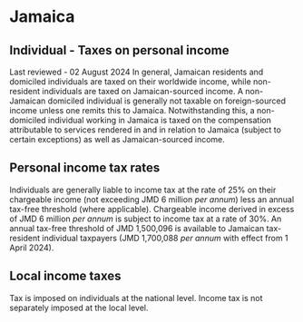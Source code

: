 # Jamaica
## Individual - Taxes on personal income
Last reviewed - 02 August 2024
In general, Jamaican residents and domiciled individuals are taxed on their worldwide income, while non-resident individuals are taxed on Jamaican-sourced income. A non-Jamaican domiciled individual is generally not taxable on foreign-sourced income unless one remits this to Jamaica. Notwithstanding this, a non-domiciled individual working in Jamaica is taxed on the compensation attributable to services rendered in and in relation to Jamaica (subject to certain exceptions) as well as Jamaican-sourced income.
## Personal income tax rates
Individuals are generally liable to income tax at the rate of 25% on their chargeable income (not exceeding JMD 6 million _per annum_) less an annual tax-free threshold (where applicable). Chargeable income derived in excess of JMD 6 million _per annum_ is subject to income tax at a rate of 30%.
An annual tax-free threshold of JMD 1,500,096 is available to Jamaican tax-resident individual taxpayers (JMD 1,700,088  _per annum_ with effect from 1 April 2024).
## Local income taxes
Tax is imposed on individuals at the national level. Income tax is not separately imposed at the local level.
